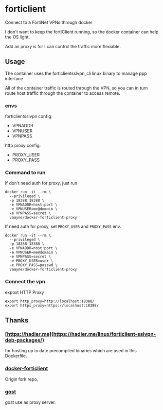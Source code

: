 # forticlient

Connect to a FortiNet VPNs through docker

I don't want to keep the fortiClient running, so the docker container can help the OS light.

Add an proxy is for I can control the traffic more flexiable.


## Usage

The container uses the forticlientsslvpn_cli linux binary to manage ppp interface

All of the container traffic is routed through the VPN, so you can in turn route host traffic through the container to access remote.

### envs

forticlientsslvpn config:

  - VPNADDR
  - VPNUSER
  - VPNPASS

http proxy config:

- PROXY_USER
- PROXY_PASS


### Command to run
If don't need auth for proxy, just run

```
docker run -it --rm \
  --privileged \
  -p 18388:18388 \
  -e VPNADDR=host:port \
  -e VPNUSER=me@domain \
  -e VPNPASS=secret \
  vaayne/docker-forticlient-proxy
```

If need auth for proxy, set `PROXY_USER` and `PROXY_PASS` env.

```
docker run -it --rm \
  --privileged \
  -p 18388:18388 \
  -e VPNADDR=host:port \
  -e VPNUSER=me@domain \
  -e VPNPASS=secret \
  -e PROXY_USER=user \
  -e PROXY_PASS=passwd \
  vaayne/docker-forticlient-proxy
```


### Connect the vpn 

expoxt HTTP Proxy
```
export http_proxy=http://localhost:18388/
export https_proxy=https://localhost:18388/
```


## Thanks

### [https://hadler.me](https://hadler.me/linux/forticlient-sslvpn-deb-packages/)
for hosting up to date precompiled binaries which are used in this Dockerfile.

### [docker-forticlient](https://github.com/HybirdCorp/docker-forticlient)
Origin fork repo.

### [gost](https://github.com/ginuerzh/gost)
gost use as proxy server.